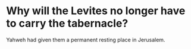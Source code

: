 # Why will the Levites no longer have to carry the tabernacle?

Yahweh had given them a permanent resting place in Jerusalem.
